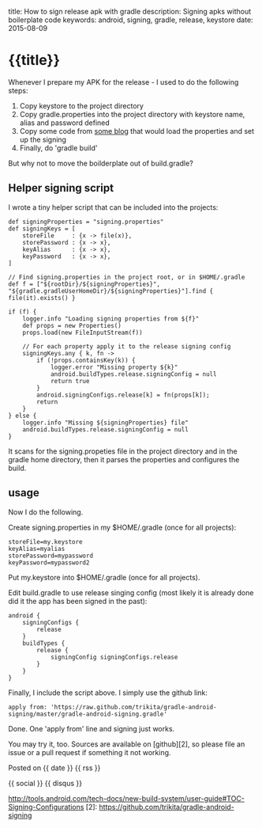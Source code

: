 title: How to sign release apk with gradle
description: Signing apks without boilerplate code
keywords: android, signing, gradle, release, keystore
date: 2015-08-09

# {{title}}

Whenever I prepare my APK for the release - I used to do the following steps:

1. Copy keystore to the project directory
2. Copy gradle.properties into the project directory with keystore name, alias
	 and password defined
3. Copy some code from [some blog][1] that would load the properties and set up
	 the signing
4. Finally, do 'gradle build'

But why not to move the boilderplate out of build.gradle?

## Helper signing script

I wrote a tiny helper script that can be included into the projects:

	def signingProperties = "signing.properties"
	def signingKeys = [
		storeFile     : {x -> file(x)},
		storePassword : {x -> x},
		keyAlias      : {x -> x},
		keyPassword   : {x -> x},
	]

	// Find signing.properties in the project root, or in $HOME/.gradle
	def f = ["${rootDir}/${signingProperties}", "${gradle.gradleUserHomeDir}/${signingProperties}"].find { file(it).exists() }

	if (f) {
		logger.info "Loading signing properties from ${f}"
		def props = new Properties()
		props.load(new FileInputStream(f))

		// For each property apply it to the release signing config
		signingKeys.any { k, fn ->
			if (!props.containsKey(k)) {
				logger.error "Missing property ${k}"
				android.buildTypes.release.signingConfig = null
				return true
			}
			android.signingConfigs.release[k] = fn(props[k]);
			return
		}
	} else {
		logger.info "Missing ${signingProperties} file"
		android.buildTypes.release.signingConfig = null
	}

It scans for the signing.propeties file in the project directory and in the
gradle home directory, then it parses the properties and configures the build.

## usage

Now I do the following.

Create signing.properties in my $HOME/.gradle (once for all projects):

	storeFile=my.keystore
	keyAlias=myalias
	storePassword=mypassword
	keyPassword=mypassword2

Put my.keystore into $HOME/.gradle (once for all projects).

Edit build.gradle to use release singing config (most likely it is already done
did it the app has been signed in the past):

	android {
		signingConfigs {
			release
		}
		buildTypes {
			release {
				signingConfig signingConfigs.release
			}
		}
	}

Finally, I include the script above. I simply use the github link:

	apply from: 'https://raw.github.com/trikita/gradle-android-signing/master/gradle-android-signing.gradle'

Done. One 'apply from' line and signing just works.

You may try it, too. Sources are available on [github][2], so please file an
issue or a pull request if something it not working.

Posted on {{ date }} {{ rss }}

{{ social }}
{{ disqus }}

[1]: https://www.timroes.de/2013/09/22/handling-signing-configs-with-gradle/
http://tools.android.com/tech-docs/new-build-system/user-guide#TOC-Signing-Configurations
[2]: https://github.com/trikita/gradle-android-signing
